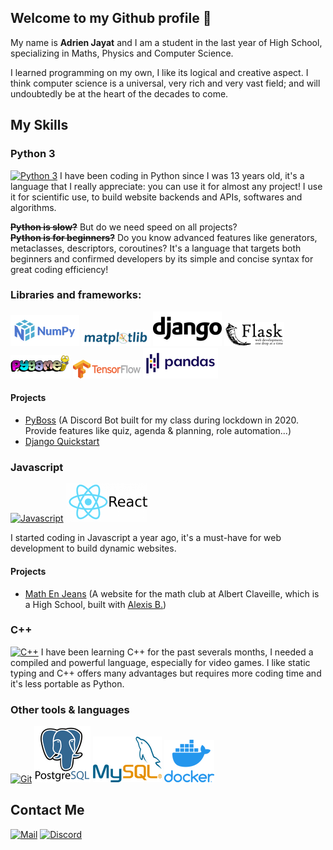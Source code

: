 ## Welcome to my Github profile 👋
My name is **Adrien Jayat** and I am a student in the last year of High School, specializing in Maths, Physics and Computer Science.

I learned programming on my own, I like its logical and creative aspect.
I think computer science is a universal, very rich and very vast field; and will undoubtedly be at the heart of the decades to come.

## My Skills

### Python 3
[![Python 3](https://img.icons8.com/color/75/000000/python.png)](https://python.org)
I have been coding in Python since I was 13 years old, it's a language that I really appreciate: you can use it for almost any project!
I use it for scientific use, to build website backends and APIs, softwares and algorithms.

**~~Python is slow?~~** But do we need speed on all projects? <br>
**~~Python is for beginners?~~** Do you know advanced features like generators, metaclasses, descriptors, coroutines?
It's a language that targets both beginners and confirmed developers by its simple and concise syntax for great coding efficiency!

### Libraries and frameworks:
[![Numpy](img/Numpy.png)](https://numpy.org/)
[![Matplotlib](img/Matplotlib.png)](https://matplotlib.org/)
[![Django](img/Django.png)](https://www.djangoproject.com/)
[![Flask](img/Flask.png)](https://flask.palletsprojects.com/)
[![Pygame](img/Pygame.png)](https://www.pygame.org/)
[![Tensorflow](img/Tensorflow.png)](https://www.tensorflow.org/)
[![Pandas](img/Pandas.png)](https://pandas.pydata.org/)

#### Projects
- [PyBoss](https://github.com/Adridri24/PyBoss) (A Discord Bot built for my class during lockdown in 2020.
  Provide features like quiz, agenda & planning, role automation...)
- [Django Quickstart](https://github.com/Adridri24/DjangoOfficialTuto)

### Javascript
[![Javascript](https://img.icons8.com/color/70/000000/javascript.png)](https://developer.mozilla.org/fr/docs/Web/JavaScript)
[![React](img/React.png)](https://fr.reactjs.org/)

I started coding in Javascript a year ago, it's a must-have for web development to build dynamic websites.

#### Projects
 - [Math En Jeans](https://github.com/Adridri24/MEJ) (A website for the math club at Albert Claveille, which is a High School, built with
   [Alexis B.](https://github.com/Alexis-ba6))
   
### C++
[![C++](https://img.icons8.com/color/70/000000/c-plus-plus-logo.png)](https://www.cplusplus.com/)
I have been learning C++ for the past severals months, I needed a compiled and powerful language, especially for video games. I like static typing and C++ offers many advantages but requires more coding time and it's less portable as Python.

### Other tools & languages
[![Git](https://img.icons8.com/color/90/000000/git.png)](https://git-scm.com/)
[![PostgreSQL](img/PostgreSQL.png)](https://www.postgresql.org/)
[![MySQL](img/MySQL.png)](https://www.mysql.com/)
[![Docker](img/Docker.png)](https://www.docker.com/)

## Contact Me
[![Mail](https://img.icons8.com/color/40/000000/gmail--v1.png)](mailto:adrien.jayat@protonmail.com) 
[![Discord](https://img.icons8.com/color/40/000000/discord-logo.png)](https://pastebin.com/embed_iframe/YfBQMsV1)
